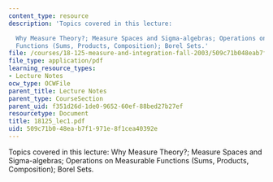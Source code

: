 ```yaml
---
content_type: resource
description: 'Topics covered in this lecture:

  Why Measure Theory?; Measure Spaces and Sigma-algebras; Operations on Measurable
  Functions (Sums, Products, Composition); Borel Sets.'
file: /courses/18-125-measure-and-integration-fall-2003/509c71b048eab7f1971e8f1cea40392e_18125_lec1.pdf
file_type: application/pdf
learning_resource_types:
- Lecture Notes
ocw_type: OCWFile
parent_title: Lecture Notes
parent_type: CourseSection
parent_uid: f351d26d-1de0-9652-60ef-88bed27b27ef
resourcetype: Document
title: 18125_lec1.pdf
uid: 509c71b0-48ea-b7f1-971e-8f1cea40392e
---
```

Topics covered in this lecture:
Why Measure Theory?; Measure Spaces and Sigma-algebras; Operations on Measurable Functions (Sums, Products, Composition); Borel Sets.

